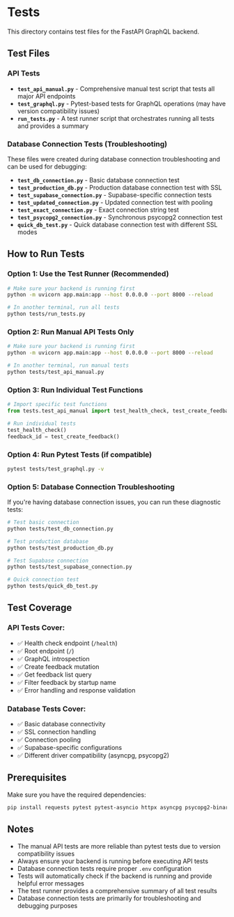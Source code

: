 # Tests

This directory contains test files for the FastAPI GraphQL backend.

## Test Files

### API Tests
- **`test_api_manual.py`** - Comprehensive manual test script that tests all major API endpoints
- **`test_graphql.py`** - Pytest-based tests for GraphQL operations (may have version compatibility issues)
- **`run_tests.py`** - A test runner script that orchestrates running all tests and provides a summary

### Database Connection Tests (Troubleshooting)
These files were created during database connection troubleshooting and can be used for debugging:

- **`test_db_connection.py`** - Basic database connection test
- **`test_production_db.py`** - Production database connection test with SSL
- **`test_supabase_connection.py`** - Supabase-specific connection tests
- **`test_updated_connection.py`** - Updated connection test with pooling
- **`test_exact_connection.py`** - Exact connection string test
- **`test_psycopg2_connection.py`** - Synchronous psycopg2 connection test
- **`quick_db_test.py`** - Quick database connection test with different SSL modes

## How to Run Tests

### Option 1: Use the Test Runner (Recommended)
```bash
# Make sure your backend is running first
python -m uvicorn app.main:app --host 0.0.0.0 --port 8000 --reload

# In another terminal, run all tests
python tests/run_tests.py
```

### Option 2: Run Manual API Tests Only
```bash
# Make sure your backend is running first
python -m uvicorn app.main:app --host 0.0.0.0 --port 8000 --reload

# In another terminal, run manual tests
python tests/test_api_manual.py
```

### Option 3: Run Individual Test Functions
```python
# Import specific test functions
from tests.test_api_manual import test_health_check, test_create_feedback

# Run individual tests
test_health_check()
feedback_id = test_create_feedback()
```

### Option 4: Run Pytest Tests (if compatible)
```bash
pytest tests/test_graphql.py -v
```

### Option 5: Database Connection Troubleshooting
If you're having database connection issues, you can run these diagnostic tests:

```bash
# Test basic connection
python tests/test_db_connection.py

# Test production database
python tests/test_production_db.py

# Test Supabase connection
python tests/test_supabase_connection.py

# Quick connection test
python tests/quick_db_test.py
```

## Test Coverage

### API Tests Cover:
- ✅ Health check endpoint (`/health`)
- ✅ Root endpoint (`/`)
- ✅ GraphQL introspection
- ✅ Create feedback mutation
- ✅ Get feedback list query
- ✅ Filter feedback by startup name
- ✅ Error handling and response validation

### Database Tests Cover:
- ✅ Basic database connectivity
- ✅ SSL connection handling
- ✅ Connection pooling
- ✅ Supabase-specific configurations
- ✅ Different driver compatibility (asyncpg, psycopg2)

## Prerequisites

Make sure you have the required dependencies:
```bash
pip install requests pytest pytest-asyncio httpx asyncpg psycopg2-binary
```

## Notes

- The manual API tests are more reliable than pytest tests due to version compatibility issues
- Always ensure your backend is running before executing API tests
- Database connection tests require proper `.env` configuration
- Tests will automatically check if the backend is running and provide helpful error messages
- The test runner provides a comprehensive summary of all test results
- Database connection tests are primarily for troubleshooting and debugging purposes 